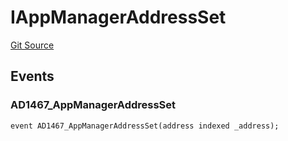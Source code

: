 # IAppManagerAddressSet
[Git Source](https://github.com/thrackle-io/tron/blob/a1ed7a1196c8d6c5b62fc72c2a02c192f6b90700/src/common/IEvents.sol)


## Events
### AD1467_AppManagerAddressSet

```solidity
event AD1467_AppManagerAddressSet(address indexed _address);
```

